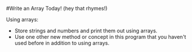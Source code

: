 #Write an Array Today! (hey that rhymes!) 

Using arrays:

- Store strings and numbers and print them out using arrays.
- Use one other new method or concept in this program that you haven't used before in addition to using arrays. 
